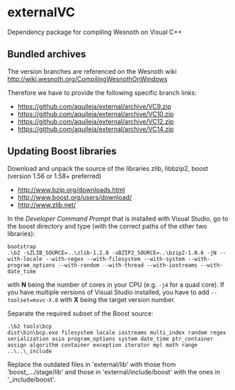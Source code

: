 # externalVC

Dependency package for compiling Wesnoth on Visual C++

## Bundled archives

The version branches are referenced on the Wesnoth wiki  
http://wiki.wesnoth.org/CompilingWesnothOnWindows

Therefore we have to provide the following specific branch links:
- https://github.com/aquileia/external/archive/VC9.zip
- https://github.com/aquileia/external/archive/VC10.zip
- https://github.com/aquileia/external/archive/VC12.zip
- https://github.com/aquileia/external/archive/VC14.zip


## Updating Boost libraries

Download and unpack the source of the libraries zlib, libbzip2, boost (version 1.56 or 1.58+ preferred)
* http://www.bzip.org/downloads.html
* http://www.boost.org/users/download/
* http://www.zlib.net/

In the *Developer Command Prompt* that is installed with Visual Studio, go to the boost directory and type (with the correct paths of the other two libraries):
```
bootstrap
.\b2 -sZLIB_SOURCE=..\zlib-1.2.8 -sBZIP2_SOURCE=..\bzip2-1.0.6 -jN --with-locale --with-regex --with-filesystem --with-system --with-program_options --with-random --with-thread --with-iostreams --with-date_time
```
with **N** being the number of cores in your CPU (e.g. `-j4` for a quad core).
If you have multiple versions of Visual Studio installed, you have to add `--toolset=msvc-X.0` with **X** being the target version number.

Separate the required subset of the Boost source:
```
.\b2 tools\bcp
dist\bin\bcp.exe filesystem locale iostreams multi_index random regex serialization asio program_options system date_time ptr_container assign algorithm container exception iterator mpl math range ..\..\_include
```

Replace the outdated files in 'external/lib' with those from 'boost_.../stage/lib' and those in 'external/include/boost' with  the ones in '_include/boost'.
